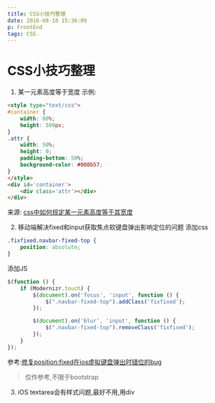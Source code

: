 ```yaml
---
title: CSS小技巧整理
date: 2016-08-18 15:36:09
p: FrontEnd
tags: CSS
---
```

# CSS小技巧整理
<!-- more -->
1. 某一元素高度等于宽度
示例:
```html
<style type="text/css">
#container {
    width: 80%;
    height: 500px;
}
.attr {
    width: 50%;
    height: 0;
    padding-bottom: 50%;
    background-color: #008b57;
}
</style>
<div id='container'>
    <div class='attr'></div>
</div>
```
来源: [css中如何规定某一元素高度等于其宽度](https://segmentfault.com/q/1010000002629233 'blank')

2. 移动端解决fixed和input获取焦点软键盘弹出影响定位的问题
添加css
```CSS
.fixfixed.navbar-fixed-top {
    position: absolute;
}
```
添加JS
```javascript
$(function () {
    if (Modernizr.touch) {
        $(document).on('focus', 'input', function () {
            $(".navbar-fixed-top").addClass('fixfixed');
        });

        $(document).on('blur', 'input', function () {
            $(".navbar-fixed-top").removeClass('fixfixed');
        });
    }
});
```
参考:[修复position:fixed在ios虚拟键盘弹出时错位的bug](http://www.w3cfuns.com/notes/17861/1e2c8ed08d6216686b1fbae0213ca145.html)
> 仅作参考,不限于bootstrap

3. iOS   textarea会有样式问题,最好不用,用div
